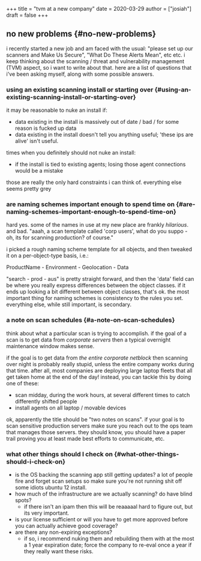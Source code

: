 +++
title = "tvm at a new company"
date = 2020-03-29
author = ["josiah"]
draft = false
+++

## no new problems {#no-new-problems}

i recently started a new job and am faced with the usual: "please set up our scanners and Make Us Secure", "What Do These Alerts Mean", etc etc. i keep thinking about the scanning / threat and vulnerability management (TVM) aspect, so i want to write about that. here are a list of questions that i've been asking myself, along with some possible answers.


### using an existing scanning install or starting over {#using-an-existing-scanning-install-or-starting-over}

it may be reasonable to nuke an install if:

-   data existing in the install is massively out of date / bad / for some reason is fucked up data
-   data existing in the install doesn't tell you anything useful; 'these ips are alive' isn't useful.

times when you definitely should not nuke an install:

-   if the install is tied to existing agents; losing those agent connections would be a mistake

those are really the only hard constraints i can think of. everything else seems pretty grey


### are naming schemes important enough to spend time on {#are-naming-schemes-important-enough-to-spend-time-on}

hard yes. some of the names in use at my new place are frankly _hilarious_. and bad. "aaah, a scan template called 'corp users', what do you suppo - oh, its for scanning production? of course."

i picked a rough naming scheme template for all objects, and then tweaked it on a per-object-type basis, i.e.:

ProductName - Environment - Geolocation - Data

"search - prod - aus" is pretty straight forward, and then the 'data' field can be where you really express differences between the object classes. if it ends up looking a bit different between object classes, that's ok. the most important thing for naming schemes is consistency to the rules you set. everything else, while still important, is secondary.


### a note on scan schedules {#a-note-on-scan-schedules}

think about what a particular scan is trying to accomplish. if the goal of a scan is to get data from _corporate servers_ then a typical overnight maintenance window makes sense.

if the goal is to get data from _the entire corporate netblock_ then scanning over night is probably really stupid, unless the entire company works during that time. after all, most companies are deploying large laptop fleets that all get taken home at the end of the day! instead, you can tackle this by doing one of these:

-   scan midday, during the work hours, at several different times to catch differently shifted people
-   install agents on all laptop / movable devices

ok, apparently the title should be "two notes on scans". if your goal is to scan sensitive production servers make sure you reach out to the ops team that manages those servers. they should know, you should have a paper trail proving you at least made best efforts to communicate, etc.


### what other things should I check on {#what-other-things-should-i-check-on}

-   is the OS backing the scanning app still getting updates? a lot of people fire and forget scan setups so make sure you're not running shit off some idiots ubuntu 12 install.
-   how much of the infrastructure are we actually scanning? do have blind spots?
    -   if there isn't an ipam then this will be reaaaaal hard to figure out, but its very important.
-   is your license sufficient or will you have to get more approved before you can actually achieve good coverage?
-   are there any non-expiring exceptions?
    -   if so, i recommend nuking them and rebuilding them with at the most a 1 year expiration date; force the company to re-eval once a year if they really want these risks.
